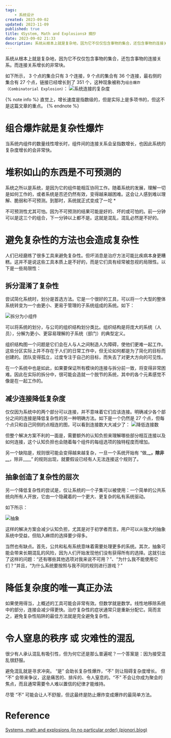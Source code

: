 ```yaml
---
tags:
    - 系统设计
created: 2023-09-02
updated: 2023-11-09
published: true
title: 《System, Math and Explosions》 摘抄
date: 2023-09-02 21:33 
description: 系统从根本上就是复杂地，因为它不仅仅包含事物的集合，还包含事物的连接关系。而连接关系增长的非常快。</br> 随着系统的发展，理解一切是如何工作的，或者系统是否还仍然有效，变得越来越困难。这会让人感到难以理解、脆弱和不可预测。到那时，系统就正式变成了一坨 * </br> 如果使用得当，上概述的工具可能会非常有效。但数学就是数学。线性地移除系统中的部分，连接会减少得更快。治疗复杂性的症状通常只是重新分配它。简而言之，避免复杂性陷阱的最佳方法就是完全避免复杂性。
---
```


系统从根本上就是复杂地，因为它不仅仅包含事物的集合，还包含事物的连接关系。而连接关系增长的非常块。

如下所示， 3 个点的集合只有 3 个连接，9 个点的集合有 36 个连接，最右侧的集合有 27 个点，链接已经增长到了 351 个，这种现象被称为`组合爆炸（Combinatorial Explosion）`：
![系统连接的复杂度](/system,_math_and_explosions/image-20230902151352.png)

{% note info %}
直觉上，增长速度是指数级的，但是实际上是多项书的，但这不是这篇文章的重点。
{% endnote %}

# 组合爆炸就是复杂性爆炸

当系统内组件的数量线性增长时，组件间的连接关系会呈指数增长，也因此系统的复杂度增长的会非常快。

# 堆积如山的东西是不可预测的

系统之所以是系统，是因为它的组件能相互协同工作。随着系统的发展，理解一切是如何工作的，或者系统是否还仍然有效，变得越来越困难。这会让人感到难以理解、脆弱和不可预测。到那时，系统就正式变成了一坨 \*

不可预测性尤其可怕。因为不可预测的结果可能是好的、坏的或可怕的。前一分钟可以是这三个的组合，下一分钟以上都不是。这就是混乱，混乱必然是不好的。

# 避免复杂性的方法也会造成复杂性

人们已经磨练了很多工具来避免复杂性。但坏消息是治疗方法可能比疾病本身更糟糕。这并不是说这些工具本质上是不好的，而是它们具有经常被忽视的局限性。以下是一些局限性：

## 拆分混淆了复杂性

尝试简化系统时，划分是首选方法。它是一个很好的工具，可以将一个大型的整体系统转变为一个由更小、更易于管理的子系统组成的系统。如下：

![拆分为小组件](/system,_math_and_explosions/image-20230902153548.png)

可以将系统的划分，与公司的组织结构划分类比。组织结构是将庞大的系统（人员），分解为更小、更容易理解的子系统（部门）的典型定义。

组织结构图一个问题是它们会在人与人之间制造人为障碍，使他们更难一起工作。这些分区实际上并不存在于人们的日常工作中，但无论如何都是为了简化的目标而创建的。团队变得孤立，过度专注于自己的目标，而失去了对更大方向的可见性。

在一个系统中也是如此，如果要保证所有模块的连接与拆分前一致，将变得非常困难。因此在实际的拆分中，很可能会造就一个脱节的系统，其中的各个元素感觉不像是在一起工作的。

## 减少连接降低复杂度

仅仅因为系统中的两个部分可以连接，并不意味着它们应该连接。明确减少各个部分之间的连接是降低复杂性的另一种明确方法。如下是一个仍然是 27 个点，但每个点只和自己同侧的点相连的图，可以看到连接数大大减少了：
![降低连接数](/system,_math_and_explosions/image-20230902154148.png)

但整个解决方案不利的一面是，需要额外的认知负担来理解哪些部分相互连接以及如何连接，这个认知负担也会随着每个组件的每组选项的独特程度而增加。

另一个缺陷是，规则很可能会变得越来越复杂，一旦一个系统开始有 “做\_**\_，除非\_\_**，除非\_\_\_\_” 的规则出现，就要假设已经有人无法连接这个规则了。

## 抽象创造了复杂性的层次

另一个降低复杂性的尝试是，仅让系统的一个子集可以被使用：一个简单的公共系统向所有人开放，它由一个隐藏着的一个更大、更复杂的私有系统驱动。 

如下所示：

![抽象](/system,_math_and_explosions/image-20230902154624.png)

这样的解决方案会减少认知负担，尤其是对于初学者而言。用户可以从强大的抽象系统中受益，但陷入麻烦的选择要少得多。

当然也有缺点。首先，公共和私有系统意味着需要处理更多的系统。其次，抽象可能会带来长期混乱的风险，因为人们开始发现他们没有获得所有的选择。这就引出了这样的问题：“还有哪些其他选项对我来说不可用？”、“为什么我不能使用它们？”并且，“为什么系统要按照与我不同的规则进行游戏？”

# 降低复杂度的唯一真正办法

如果使用得当，上概述的工具可能会非常有效。但数学就是数学。线性地移除系统中的部分，连接会减少得更快。治疗复杂性的症状通常只是重新分配它。简而言之，避免复杂性陷阱的最佳方法就是完全避免复杂性。

# 令人窒息的秩序 或 灾难性的混乱

很少有人承认混乱有吸引性，但为何它还是那么普遍呢？一个答案是：因为接受混乱很舒服。

避免混乱就是寻求冲突。 “是” 会助长复杂性爆炸，“不” 则让阻碍复杂度增长。 但 “不“ 会带来争议，这是痛苦的、排斥的、令人窒息的。“不” 不会让你成为聚会的焦点，而且通常需要令人难以置信的纪律才能维持。

尽管 “不” 可能会让人不舒服，但这最终是防止爆炸变成爆炸的最简单方法。

# Reference

[Systems, math and explosions (in no particular order) (pjonori.blog)](https://pjonori.blog/posts/systems-math-explosions/)

